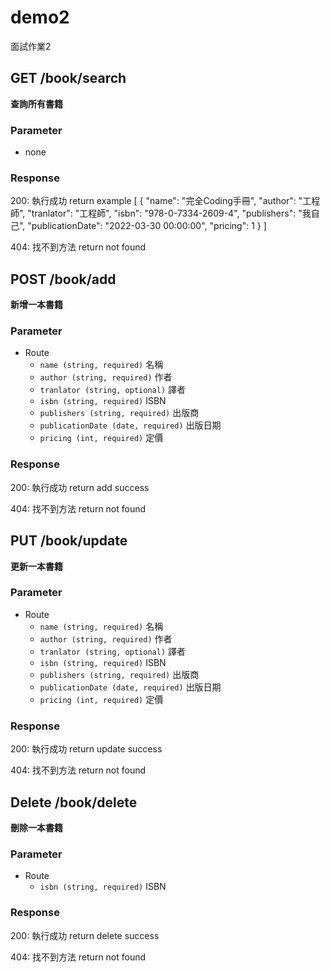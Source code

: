 # demo2
 面試作業2



## GET /book/search
**查詢所有書籍**

### Parameter
- none

### Response

200: 執行成功
return example
[
    {
        "name": "完全Coding手冊",
        "author": "工程師",
        "tranlator": "工程師",
        "isbn": "978-0-7334-2609-4",
        "publishers": "我自己",
        "publicationDate": "2022-03-30 00:00:00",
        "pricing": 1
    }
]

404: 找不到方法
return not found

## POST /book/add
**新增一本書籍**

### Parameter
- Route
    - `name (string, required)` 名稱
    - `author (string, required)` 作者
    - `tranlator (string, optional)` 譯者
    - `isbn (string, required)` ISBN
    - `publishers (string, required)` 出版商
    - `publicationDate (date, required)` 出版日期
    - `pricing (int, required)` 定價

### Response
200: 執行成功
return add success

404: 找不到方法
return not found

## PUT /book/update
**更新一本書籍**

### Parameter
- Route
    - `name (string, required)` 名稱
    - `author (string, required)` 作者
    - `tranlator (string, optional)` 譯者
    - `isbn (string, required)` ISBN
    - `publishers (string, required)` 出版商
    - `publicationDate (date, required)` 出版日期
    - `pricing (int, required)` 定價

### Response
200: 執行成功
return update success

404: 找不到方法
return not found


## Delete /book/delete
**刪除一本書籍**

### Parameter
- Route
    - `isbn (string, required)` ISBN

### Response
200: 執行成功
return delete success

404: 找不到方法
return not found
